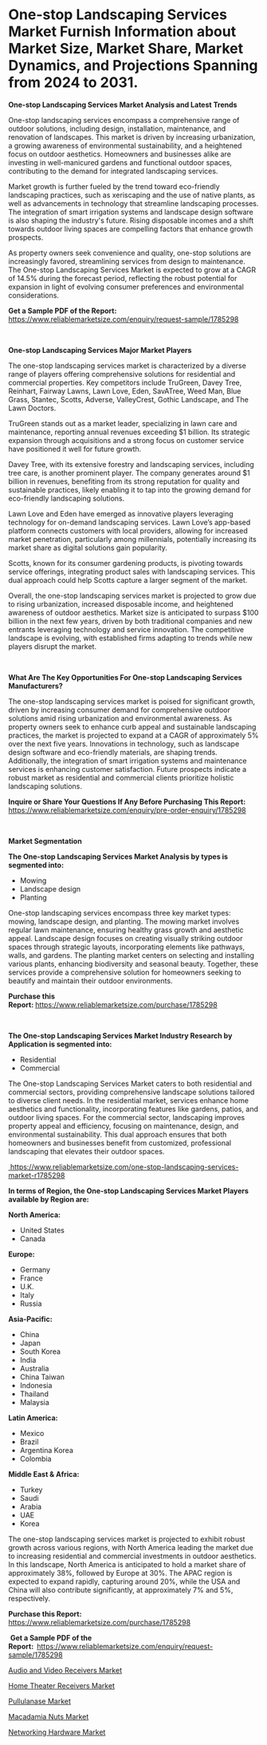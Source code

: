 <p><h1>One-stop Landscaping Services Market Furnish Information about Market Size, Market Share, Market Dynamics, and Projections Spanning from 2024 to 2031.</h1></p><p><strong>One-stop Landscaping Services Market Analysis and Latest Trends</strong></p>
<p><p>One-stop landscaping services encompass a comprehensive range of outdoor solutions, including design, installation, maintenance, and renovation of landscapes. This market is driven by increasing urbanization, a growing awareness of environmental sustainability, and a heightened focus on outdoor aesthetics. Homeowners and businesses alike are investing in well-manicured gardens and functional outdoor spaces, contributing to the demand for integrated landscaping services.</p><p>Market growth is further fueled by the trend toward eco-friendly landscaping practices, such as xeriscaping and the use of native plants, as well as advancements in technology that streamline landscaping processes. The integration of smart irrigation systems and landscape design software is also shaping the industry's future. Rising disposable incomes and a shift towards outdoor living spaces are compelling factors that enhance growth prospects.</p><p>As property owners seek convenience and quality, one-stop solutions are increasingly favored, streamlining services from design to maintenance. The One-stop Landscaping Services Market is expected to grow at a CAGR of 14.5% during the forecast period, reflecting the robust potential for expansion in light of evolving consumer preferences and environmental considerations.</p></p>
<p><strong>Get a Sample PDF of the Report:&nbsp;</strong> <a href="https://www.reliablemarketsize.com/enquiry/request-sample/1785298?utm_campaign=1398&utm_medium=2&utm_source=Github&utm_content=ia&utm_term=08102024&utm_id=one-stop-landscaping-services">https://www.reliablemarketsize.com/enquiry/request-sample/1785298</a></p>
<p>&nbsp;</p>
<p><strong>One-stop Landscaping Services Major Market Players</strong></p>
<p><p>The one-stop landscaping services market is characterized by a diverse range of players offering comprehensive solutions for residential and commercial properties. Key competitors include TruGreen, Davey Tree, Reinhart, Fairway Lawns, Lawn Love, Eden, SavATree, Weed Man, Blue Grass, Stantec, Scotts, Adverse, ValleyCrest, Gothic Landscape, and The Lawn Doctors.</p><p>TruGreen stands out as a market leader, specializing in lawn care and maintenance, reporting annual revenues exceeding $1 billion. Its strategic expansion through acquisitions and a strong focus on customer service have positioned it well for future growth.</p><p>Davey Tree, with its extensive forestry and landscaping services, including tree care, is another prominent player. The company generates around $1 billion in revenues, benefiting from its strong reputation for quality and sustainable practices, likely enabling it to tap into the growing demand for eco-friendly landscaping solutions.</p><p>Lawn Love and Eden have emerged as innovative players leveraging technology for on-demand landscaping services. Lawn Love’s app-based platform connects customers with local providers, allowing for increased market penetration, particularly among millennials, potentially increasing its market share as digital solutions gain popularity.</p><p>Scotts, known for its consumer gardening products, is pivoting towards service offerings, integrating product sales with landscaping services. This dual approach could help Scotts capture a larger segment of the market.</p><p>Overall, the one-stop landscaping services market is projected to grow due to rising urbanization, increased disposable income, and heightened awareness of outdoor aesthetics. Market size is anticipated to surpass $100 billion in the next few years, driven by both traditional companies and new entrants leveraging technology and service innovation. The competitive landscape is evolving, with established firms adapting to trends while new players disrupt the market.</p></p>
<p>&nbsp;</p>
<p><strong>What Are The Key Opportunities For One-stop Landscaping Services Manufacturers?</strong></p>
<p><p>The one-stop landscaping services market is poised for significant growth, driven by increasing consumer demand for comprehensive outdoor solutions amid rising urbanization and environmental awareness. As property owners seek to enhance curb appeal and sustainable landscaping practices, the market is projected to expand at a CAGR of approximately 5% over the next five years. Innovations in technology, such as landscape design software and eco-friendly materials, are shaping trends. Additionally, the integration of smart irrigation systems and maintenance services is enhancing customer satisfaction. Future prospects indicate a robust market as residential and commercial clients prioritize holistic landscaping solutions.</p></p>
<p><strong>Inquire or Share Your Questions If Any Before Purchasing This Report:</strong> <a href="https://www.reliablemarketsize.com/enquiry/pre-order-enquiry/1785298?utm_campaign=1398&utm_medium=2&utm_source=Github&utm_content=ia&utm_term=08102024&utm_id=one-stop-landscaping-services">https://www.reliablemarketsize.com/enquiry/pre-order-enquiry/1785298</a></p>
<p>&nbsp;</p>
<p><strong>Market Segmentation</strong></p>
<p><strong>The One-stop Landscaping Services Market Analysis by types is segmented into:</strong></p>
<p><ul><li>Mowing</li><li>Landscape design</li><li>Planting</li></ul></p>
<p><p>One-stop landscaping services encompass three key market types: mowing, landscape design, and planting. The mowing market involves regular lawn maintenance, ensuring healthy grass growth and aesthetic appeal. Landscape design focuses on creating visually striking outdoor spaces through strategic layouts, incorporating elements like pathways, walls, and gardens. The planting market centers on selecting and installing various plants, enhancing biodiversity and seasonal beauty. Together, these services provide a comprehensive solution for homeowners seeking to beautify and maintain their outdoor environments.</p></p>
<p><strong>Purchase this Report:&nbsp;</strong><a href="https://www.reliablemarketsize.com/purchase/1785298?utm_campaign=1398&utm_medium=2&utm_source=Github&utm_content=ia&utm_term=08102024&utm_id=one-stop-landscaping-services">https://www.reliablemarketsize.com/purchase/1785298</a></p>
<p>&nbsp;</p>
<p><strong>The One-stop Landscaping Services Market Industry Research by Application is segmented into:</strong></p>
<p><ul><li>Residential</li><li>Commercial</li></ul></p>
<p><p>The One-stop Landscaping Services Market caters to both residential and commercial sectors, providing comprehensive landscape solutions tailored to diverse client needs. In the residential market, services enhance home aesthetics and functionality, incorporating features like gardens, patios, and outdoor living spaces. For the commercial sector, landscaping improves property appeal and efficiency, focusing on maintenance, design, and environmental sustainability. This dual approach ensures that both homeowners and businesses benefit from customized, professional landscaping that elevates their outdoor spaces.</p></p>
<p><a href="https://www.reliablemarketsize.com/one-stop-landscaping-services-market-r1785298?utm_campaign=1398&utm_medium=2&utm_source=Github&utm_content=ia&utm_term=08102024&utm_id=one-stop-landscaping-services">&nbsp;https://www.reliablemarketsize.com/one-stop-landscaping-services-market-r1785298</a></p>
<p><strong>In terms of Region, the One-stop Landscaping Services Market Players available by Region are:</strong></p>
<p>
    <p> <strong> North America: </strong>
        <ul>
            <li>United States</li>
            <li>Canada</li>
        </ul>
        </p> 
    <p> <strong> Europe: </strong>
        <ul>
            <li>Germany</li>
            <li>France</li>
            <li>U.K.</li>
            <li>Italy</li>
            <li>Russia</li>
        </ul>
        </p> 
    <p> <strong> Asia-Pacific: </strong>
        <ul>
            <li>China</li>
            <li>Japan</li>
            <li>South Korea</li>
            <li>India</li>
            <li>Australia</li>
            <li>China Taiwan</li>
            <li>Indonesia</li>
            <li>Thailand</li>
            <li>Malaysia</li>
        </ul>
        </p> 
    <p> <strong> Latin America: </strong>
        <ul>
            <li>Mexico</li>
            <li>Brazil</li>
            <li>Argentina Korea</li>
            <li>Colombia</li>
        </ul>
        </p> 
    <p> <strong> Middle East & Africa: </strong>
        <ul>
            <li>Turkey</li>
            <li>Saudi</li>
            <li>Arabia</li>
            <li>UAE</li>
            <li>Korea</li>
        </ul>
    </p>
    </p>
<p><p>The one-stop landscaping services market is projected to exhibit robust growth across various regions, with North America leading the market due to increasing residential and commercial investments in outdoor aesthetics. In this landscape, North America is anticipated to hold a market share of approximately 38%, followed by Europe at 30%. The APAC region is expected to expand rapidly, capturing around 20%, while the USA and China will also contribute significantly, at approximately 7% and 5%, respectively.</p></p>
<p><strong>Purchase this Report: </strong><a href="https://www.reliablemarketsize.com/purchase/1785298?utm_campaign=1398&utm_medium=2&utm_source=Github&utm_content=ia&utm_term=08102024&utm_id=one-stop-landscaping-services">https://www.reliablemarketsize.com/purchase/1785298</a></p>
<p>&nbsp;<strong>Get a Sample PDF of the Report:&nbsp;&nbsp;</strong><a href="https://www.reliablemarketsize.com/enquiry/request-sample/1785298?utm_campaign=1398&utm_medium=2&utm_source=Github&utm_content=ia&utm_term=08102024&utm_id=one-stop-landscaping-services">https://www.reliablemarketsize.com/enquiry/request-sample/1785298</a></p>
<p><strong></strong></p>
<p><p><a href="https://www.linkedin.com/pulse/audio-video-receivers-market-size-share-analysis-growth-g9ryf?utm_campaign=1398&utm_medium=2&utm_source=Github&utm_content=ia&utm_term=08102024&utm_id=one-stop-landscaping-services">Audio and Video Receivers Market</a></p><p><a href="https://www.linkedin.com/pulse/global-home-theater-receivers-market-size-trends-analysis-regional-srx1f?utm_campaign=1398&utm_medium=2&utm_source=Github&utm_content=ia&utm_term=08102024&utm_id=one-stop-landscaping-services">Home Theater Receivers Market</a></p><p><a href="https://issuu.com/reportprime-2/docs/pullulanase-market-size-2030.pptx_1bd34bd2255cfe?utm_campaign=1398&utm_medium=2&utm_source=Github&utm_content=ia&utm_term=08102024&utm_id=one-stop-landscaping-services">Pullulanase Market</a></p><p><a href="https://issuu.com/reportprime-2/docs/macadamia-nuts-market-size-2030.ppt_7320c373c62a13?utm_campaign=1398&utm_medium=2&utm_source=Github&utm_content=ia&utm_term=08102024&utm_id=one-stop-landscaping-services">Macadamia Nuts Market</a></p><p><a href="https://www.linkedin.com/pulse/future-ready-strategic-insights-global-networking-hardware-vxm5f?utm_campaign=1398&utm_medium=2&utm_source=Github&utm_content=ia&utm_term=08102024&utm_id=one-stop-landscaping-services">Networking Hardware Market</a></p></p>
